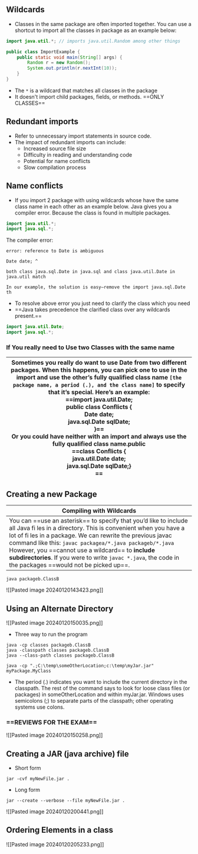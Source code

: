 ## Wildcards
+ Classes in the same package are often imported together. You can use a shortcut to import all the classes in package as an example below:
```java
import java.util.*; // imports java.util.Random among other things

public class ImportExample {
	public static void main(String[] args) {
		Random r = new Random();
		System.out.println(r.nextInt(10));
	} 
}
```
+ The `*` is a wildcard that matches all classes in the package
+ It doesn't import child packages, fields, or methods. ==ONLY CLASSES==
## Redundant imports
+ Refer to unnecessary import statements in source code.
+ The impact of redundant imports  can include:
	+ Increased source file size
	+ Difficulty in reading and understanding code
	+ Potential for name conflicts
	+ Slow compilation process
## Name conflicts
+ If you import 2 package with using wildcards whose have the same class name in each other as an example below. Java gives you a compiler error. Because the class is found in multiple packages.
```java 
import java.util.*;
import java.sql.*;
```
The compiler error:
```terminal
error: reference to Date is ambiguous

Date date; ^

both class java.sql.Date in java.sql and class java.util.Date in java.util match

In our example, the solution is easy—remove the import java.sql.Date th
```
+ To resolve above error you just need to clarify the class which you need
+ ==Java takes precedence the clarified class over any wildcards present.==
```java
import java.util.Date;
import java.sql.*;
```
### If You really need to Use two Classes with the same name
| Sometimes you really do want to use Date from two different packages. When this happens, you can pick one to use in the import and use the other’s fully qualified class name `[the package name, a period (.), and the class name]` to specify that it’s special. Here’s an example:<br>==import java.util.Date;<br>public class Conflicts { <br>Date date; <br>java.sql.Date sqlDate;<br>}==<br>Or you could have neither with an import and always use the fully qualified class name.public<br>==class Conflicts { <br>java.util.Date date; <br>java.sql.Date sqlDate;}<br>== |
| ---- |
## Creating a new Package
| **Compiling with Wildcards** |
| ---- |
| You can ==use an asterisk== to specify that you’d like to include all Java fi les in a directory. This is convenient when you have a lot of fi les in a package. We can rewrite the previous javac command like this: `javac packagea/*.java packageb/*.java` However, you ==cannot use a wildcard== to **include subdirectories**. If you were to write `javac *.java`, the code in the packages ==would not be picked up==. |
```terminal
java packageb.ClassB
```
![[Pasted image 20240120143423.png]]
## Using an Alternate Directory
![[Pasted image 20240120150035.png]]
+ Three way to run the program 
```termial
java -cp classes packageb.ClassB
java -classpath classes packageb.ClassB 
java --class-path classes packageb.ClassB
```

```
java -cp ".;C:\temp\someOtherLocation;c:\temp\myJar.jar" myPackage.MyClass
```
+ The period (.) indicates you want to include the current directory in the classpath. The rest of the command says to look for loose class files (or packages) in someOtherLocation and within myJar.jar. Windows uses semicolons (;) to separate parts of the classpath; other operating systems use colons.
### ==**REVIEWS FOR THE EXAM**==
![[Pasted image 20240120150258.png]]
## Creating a JAR (java archive) file 
+ Short form
```terminal
jar -cvf myNewFile.jar .
```
+ Long form
```terminal
jar --create --verbose --file myNewFile.jar .
```
![[Pasted image 20240120200441.png]]
## Ordering Elements in a class
![[Pasted image 20240120205233.png]]
